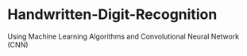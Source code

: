 # Handwritten-Digit-Recognition
Using Machine Learning Algorithms and Convolutional Neural Network (CNN)
